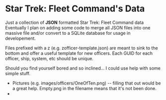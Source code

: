 # Star Trek: Fleet Command's Data

Just a collection of __JSON__ formatted Star Trek: Fleet Command data
Eventually I plan on adding some code to merge all JSON files into one massive file and/or convert to a SQLite database for usage in developement.

Files prefixed with a z (e.g. zofficer-template.json) are meant to sink to the bottom and offer a useful template for new officers.
Each GUID for each officer, ship, system, etc should be unique.

Should you find yourself bored and so inclined...
I could use help with some simple stuff.
* Pictures (e.g. images/officers/OneOfTen.png) -- filling that out would be a great help. Empty.png in the filename means that it's not been done.
* 
